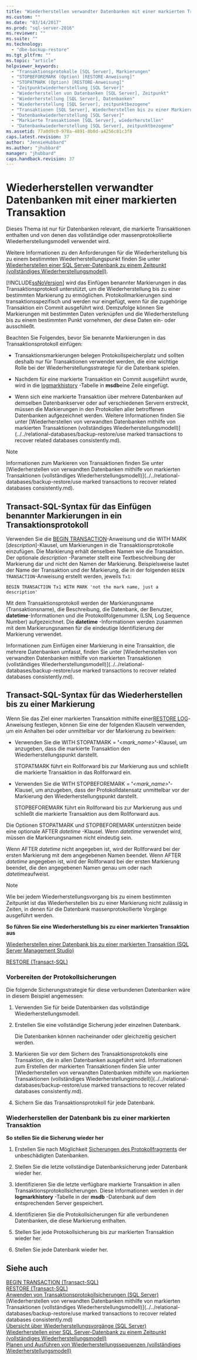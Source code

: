 ```yaml
---
title: "Wiederherstellen verwandter Datenbanken mit einer markierten Transaktion | Microsoft Docs"
ms.custom: ""
ms.date: "03/14/2017"
ms.prod: "sql-server-2016"
ms.reviewer: ""
ms.suite: ""
ms.technology: 
  - "dbe-backup-restore"
ms.tgt_pltfrm: ""
ms.topic: "article"
helpviewer_keywords: 
  - "Transaktionsprotokolle [SQL Server], Markierungen"
  - "STOPBEFOREMARK (Option) [RESTORE-Anweisung]"
  - "STOPATMARK (Option) [RESTORE-Anweisung]"
  - "Zeitpunktwiederherstellung [SQL Server]"
  - "Wiederherstellen von Datenbanken [SQL Server], Zeitpunkt"
  - "Wiederherstellung [SQL Server], Datenbanken"
  - "Wiederherstellung [SQL Server], zeitpunktbezogene"
  - "Transaktionen [SQL Server], Wiederherstellen bis zu einer Markierung"
  - "Datenbankwiederherstellung [SQL Server]"
  - "Markierte Transaktionen [SQL Server], wiederherstellen"
  - "Datenbankwiederherstellung [SQL Server], zeitpunktbezogene"
ms.assetid: 77a0d9c0-978a-4891-8b0d-a4256c81c3f8
caps.latest.revision: 37
author: "JennieHubbard"
ms.author: "jhubbard"
manager: "jhubbard"
caps.handback.revision: 37
---
```

# Wiederherstellen verwandter Datenbanken mit einer markierten Transaktion
   Dieses Thema ist nur für Datenbanken relevant, die markierte Transaktionen enthalten und von denen das vollständige oder massenprotokollierte Wiederherstellungsmodell verwendet wird.  
  
 Weitere Informationen zu den Anforderungen für die Wiederherstellung bis zu einem bestimmten Wiederherstellungspunkt finden Sie unter [Wiederherstellen einer SQL Server-Datenbank zu einem Zeitpunkt &#40;vollständiges Wiederherstellungsmodell&#41;](../../relational-databases/backup-restore/restore-a-sql-server-database-to-a-point-in-time-full-recovery-model.md).  
  
 [!INCLUDE[ssNoVersion](../../includes/ssnoversion-md.md)] wird das Einfügen benannter Markierungen in das Transaktionsprotokoll unterstützt, um die Wiederherstellung bis zu einer bestimmten Markierung zu ermöglichen. Protokollmarkierungen sind transaktionsspezifisch und werden nur eingefügt, wenn für die zugehörige Transaktion ein Commit ausgeführt wird. Demzufolge können Sie Markierungen mit bestimmten Daten verknüpfen und die Wiederherstellung bis zu einem bestimmten Punkt vornehmen, der diese Daten ein- oder ausschließt.  
  
 Beachten Sie Folgendes, bevor Sie benannte Markierungen in das Transaktionsprotokoll einfügen:  
  
-   Transaktionsmarkierungen belegen Protokollspeicherplatz und sollten deshalb nur für Transaktionen verwendet werden, die eine wichtige Rolle bei der Wiederherstellungsstrategie für die Datenbank spielen.  
  
-   Nachdem für eine markierte Transaktion ein Commit ausgeführt wurde, wird in die [logmarkhistory](../../relational-databases/system-tables/logmarkhistory-transact-sql.md) -Tabelle in **msdb**eine Zeile eingefügt.  
  
-   Wenn sich eine markierte Transaktion über mehrere Datenbanken auf demselben Datenbankserver oder auf verschiedenen Servern erstreckt, müssen die Markierungen in den Protokollen aller betroffenen Datenbanken aufgezeichnet werden. Weitere Informationen finden Sie unter [Wiederherstellen von verwandten Datenbanken mithilfe von markierten Transaktionen &#40;vollständiges Wiederherstellungsmodell&#41;](../../relational-databases/backup-restore/use marked transactions to recover related databases consistently.md).  
  
> [!NOTE]  
>  Informationen zum Markieren von Transaktionen finden Sie unter [Wiederherstellen von verwandten Datenbanken mithilfe von markierten Transaktionen &#40;vollständiges Wiederherstellungsmodell&#41;](../../relational-databases/backup-restore/use marked transactions to recover related databases consistently.md).  
  
## Transact-SQL-Syntax für das Einfügen benannter Markierungen in ein Transaktionsprotokoll  
 Verwenden Sie die [BEGIN TRANSACTION](../../t-sql/language-elements/begin-transaction-transact-sql.md)-Anweisung und die WITH MARK [*description*]-Klausel, um Markierungen in die Transaktionsprotokolle einzufügen. Die Markierung erhält denselben Namen wie die Transaktion. Der optionale *description* -Parameter stellt eine Textbeschreibung der Markierung dar und nicht den Namen der Markierung. Beispielsweise lautet der Name der Transaktion und der Markierung, die in der folgenden `BEGIN TRANSACTION`-Anweisung erstellt werden, jeweils `Tx1`:  
  
```wmimof  
BEGIN TRANSACTION Tx1 WITH MARK 'not the mark name, just a description'    
```  
  
 Mit dem Transaktionsprotokoll werden der Markierungsname (Transaktionsname), die Beschreibung, die Datenbank, der Benutzer, **datetime**-Informationen und die Protokollfolgenummer (LSN, Log Sequence Number) aufgezeichnet. Die **datetime** -Informationen werden zusammen mit dem Markierungsnamen für die eindeutige Identifizierung der Markierung verwendet.  
  
 Informationen zum Einfügen einer Markierung in eine Transaktion, die mehrere Datenbanken umfasst, finden Sie unter [Wiederherstellen von verwandten Datenbanken mithilfe von markierten Transaktionen &#40;vollständiges Wiederherstellungsmodell&#41;](../../relational-databases/backup-restore/use marked transactions to recover related databases consistently.md).  
  
## Transact-SQL-Syntax für das Wiederherstellen bis zu einer Markierung  
 Wenn Sie das Ziel einer markierten Transaktion mithilfe einer[RESTORE LOG](../Topic/RESTORE%20\(Transact-SQL\).md)-Anweisung festlegen, können Sie eine der folgenden Klauseln verwenden, um ein Anhalten bei oder unmittelbar vor der Markierung zu bewirken:  
  
-   Verwenden Sie die WITH STOPATMARK = **'***<mark_name>***'**-Klausel, um anzugeben, dass die markierte Transaktion den Wiederherstellungspunkt darstellt.  
  
     STOPATMARK führt ein Rollforward bis zur Markierung aus und schließt die markierte Transaktion in das Rollforward ein.  
  
-   Verwenden Sie die WITH STOPBEFOREMARK = **'***<mark_name>***'**-Klausel, um anzugeben, dass der Protokolldatensatz unmittelbar vor der Markierung den Wiederherstellungspunkt darstellt.  
  
     STOPBEFOREMARK führt ein Rollforward bis zur Markierung aus und schließt die markierte Transaktion aus dem Rollforward aus.  
  
 Die Optionen STOPATMARK und STOPBEFOREMARK unterstützen beide eine optionale AFTER *datetime* -Klausel. Wenn *datetime* verwendet wird, müssen die Markierungsnamen nicht eindeutig sein.  
  
 Wenn AFTER *datetime* nicht angegeben ist, wird der Rollforward bei der ersten Markierung mit dem angegebenen Namen beendet. Wenn AFTER *datetime* angegeben ist, wird der Rollforward bei der ersten Markierung beendet, die den angegebenen Namen genau um oder nach *datetime*aufweist.  
  
> [!NOTE]  
>  Wie bei jedem Wiederherstellungsvorgang bis zu einem bestimmten Zeitpunkt ist das Wiederherstellen bis zu einer Markierung nicht zulässig in Zeiten, in denen für die Datenbank massenprotokollierte Vorgänge ausgeführt werden.  
  
 **So führen Sie eine Wiederherstellung bis zu einer markierten Transaktion aus**  
  
 [Wiederherstellen einer Datenbank bis zu einer markierten Transaktion &#40;SQL Server Management Studio&#41;](../../relational-databases/backup-restore/restore-a-database-to-a-marked-transaction-sql-server-management-studio.md)  
  
 [RESTORE &#40;Transact-SQL&#41;](../Topic/RESTORE%20\(Transact-SQL\).md)  
  
### Vorbereiten der Protokollsicherungen  
 Die folgende Sicherungsstrategie für diese verbundenen Datenbanken wäre in diesem Beispiel angemessen:  
  
1.  Verwenden Sie für beide Datenbanken das vollständige Wiederherstellungsmodell.  
  
2.  Erstellen Sie eine vollständige Sicherung jeder einzelnen Datenbank.  
  
     Die Datenbanken können nacheinander oder gleichzeitig gesichert werden.  
  
3.  Markieren Sie vor dem Sichern des Transaktionsprotokolls eine Transaktion, die in allen Datenbanken ausgeführt wird. Informationen zum Erstellen der markierten Transaktionen finden Sie unter [Wiederherstellen von verwandten Datenbanken mithilfe von markierten Transaktionen &#40;vollständiges Wiederherstellungsmodell&#41;](../../relational-databases/backup-restore/use marked transactions to recover related databases consistently.md).  
  
4.  Sichern Sie das Transaktionsprotokoll für jede Datenbank.  
  
### Wiederherstellen der Datenbank bis zu einer markierten Transaktion  
 **So stellen Sie die Sicherung wieder her**  
  
1.  Erstellen Sie nach Möglichkeit [Sicherungen des Protokollfragments](../../relational-databases/backup-restore/tail-log-backups-sql-server.md) der unbeschädigten Datenbanken.  
  
2.  Stellen Sie die letzte vollständige Datenbanksicherung jeder Datenbank wieder her.  
  
3.  Identifizieren Sie die letzte verfügbare markierte Transaktion in allen Transaktionsprotokollsicherungen. Diese Informationen werden in der **logmarkhistory** -Tabelle in der **msdb** -Datenbank auf dem entsprechenden Server gespeichert.  
  
4.  Identifizieren Sie die Protokollsicherungen für alle verbundenen Datenbanken, die diese Markierung enthalten.  
  
5.  Stellen Sie jede Protokollsicherung bis zur markierten Transaktion wieder her.  
  
6.  Stellen Sie jede Datenbank wieder her.  
  
## Siehe auch  
 [BEGIN TRANSACTION &#40;Transact-SQL&#41;](../../t-sql/language-elements/begin-transaction-transact-sql.md)   
 [RESTORE &#40;Transact-SQL&#41;](../Topic/RESTORE%20\(Transact-SQL\).md)   
 [Anwenden von Transaktionsprotokollsicherungen &#40;SQL Server&#41;](../../relational-databases/backup-restore/apply-transaction-log-backups-sql-server.md)   
 [Wiederherstellen von verwandten Datenbanken mithilfe von markierten Transaktionen &#40;vollständiges Wiederherstellungsmodell&#41;](../../relational-databases/backup-restore/use marked transactions to recover related databases consistently.md)   
 [Übersicht über Wiederherstellungsvorgänge &#40;SQL Server&#41;](../../relational-databases/backup-restore/restore-and-recovery-overview-sql-server.md)   
 [Wiederherstellen einer SQL Server-Datenbank zu einem Zeitpunkt &#40;vollständiges Wiederherstellungsmodell&#41;](../../relational-databases/backup-restore/restore-a-sql-server-database-to-a-point-in-time-full-recovery-model.md)   
 [Planen und Ausführen von Wiederherstellungssequenzen &#40;vollständiges Wiederherstellungsmodell&#41;](../../relational-databases/backup-restore/plan-and-perform-restore-sequences-full-recovery-model.md)  
  
  